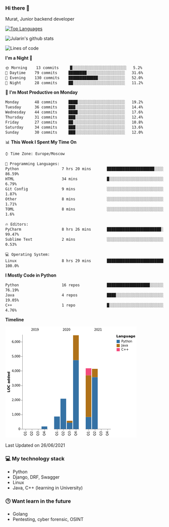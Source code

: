 ### Hi there 👋

Murat, Junior backend developer

[![Top Languages](https://github-readme-stats.vercel.app/api/top-langs/?username=Jularin&layout=compact)]()

![Jularin's github stats](https://github-readme-stats.vercel.app/api?username=Jularin&show_icons=true&include_all_commits=true&count_private=true)

<!--START_SECTION:waka-->
![Lines of code](https://img.shields.io/badge/From%20Hello%20World%20I%27ve%20Written-18454%20lines%20of%20code-blue)

**I'm a Night 🦉** 

```text
🌞 Morning    13 commits     █░░░░░░░░░░░░░░░░░░░░░░░░   5.2% 
🌆 Daytime    79 commits     ████████░░░░░░░░░░░░░░░░░   31.6% 
🌃 Evening    130 commits    █████████████░░░░░░░░░░░░   52.0% 
🌙 Night      28 commits     ██░░░░░░░░░░░░░░░░░░░░░░░   11.2%

```
📅 **I'm Most Productive on Monday** 

```text
Monday       48 commits     ████░░░░░░░░░░░░░░░░░░░░░   19.2% 
Tuesday      36 commits     ███░░░░░░░░░░░░░░░░░░░░░░   14.4% 
Wednesday    44 commits     ████░░░░░░░░░░░░░░░░░░░░░   17.6% 
Thursday     31 commits     ███░░░░░░░░░░░░░░░░░░░░░░   12.4% 
Friday       27 commits     ██░░░░░░░░░░░░░░░░░░░░░░░   10.8% 
Saturday     34 commits     ███░░░░░░░░░░░░░░░░░░░░░░   13.6% 
Sunday       30 commits     ███░░░░░░░░░░░░░░░░░░░░░░   12.0%

```


📊 **This Week I Spent My Time On** 

```text
⌚︎ Time Zone: Europe/Moscow

💬 Programming Languages: 
Python                   7 hrs 20 mins       █████████████████████░░░░   86.59% 
HTML                     34 mins             █░░░░░░░░░░░░░░░░░░░░░░░░   6.79% 
Git Config               9 mins              ░░░░░░░░░░░░░░░░░░░░░░░░░   1.87% 
Other                    8 mins              ░░░░░░░░░░░░░░░░░░░░░░░░░   1.71% 
TOML                     8 mins              ░░░░░░░░░░░░░░░░░░░░░░░░░   1.6%

🔥 Editors: 
PyCharm                  8 hrs 26 mins       ████████████████████████░   99.47% 
Sublime Text             2 mins              ░░░░░░░░░░░░░░░░░░░░░░░░░   0.53%

💻 Operating System: 
Linux                    8 hrs 29 mins       █████████████████████████   100.0%

```

**I Mostly Code in Python** 

```text
Python                   16 repos            ███████████████████░░░░░░   76.19% 
Java                     4 repos             ████░░░░░░░░░░░░░░░░░░░░░   19.05% 
C++                      1 repo              █░░░░░░░░░░░░░░░░░░░░░░░░   4.76%

```


**Timeline**

![Chart not found](https://raw.githubusercontent.com/Jularin/Jularin/main/charts/bar_graph.png) 


 Last Updated on 26/06/2021
<!--END_SECTION:waka-->

### 💻 My technology stack
 - Python
 - Django, DRF, Swagger
 - Linux 
 - Java, C++ (learning in University)

### 🕒 Want learn in the future
 - Golang
 - Pentesting, cyber forensic, OSINT
